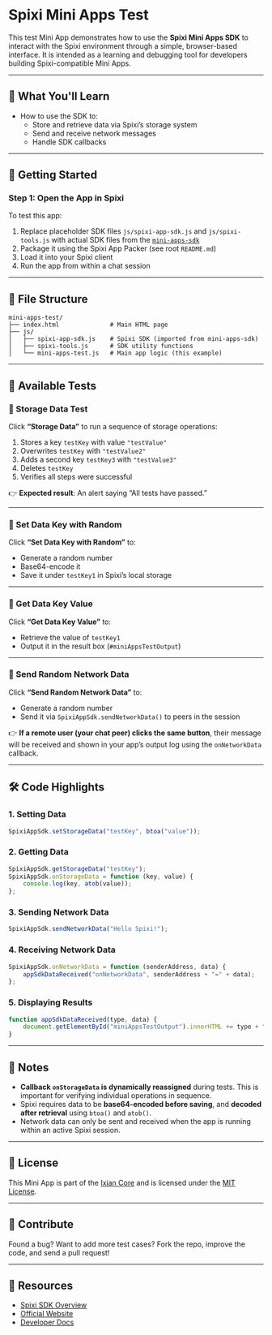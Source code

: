 ﻿# Spixi Mini Apps Test

This test Mini App demonstrates how to use the **Spixi Mini Apps SDK** to interact with the Spixi environment through a simple, browser-based interface. It is intended as a learning and debugging tool for developers building Spixi-compatible Mini Apps.

---

## 🎯 What You'll Learn

- How to use the SDK to:
  - Store and retrieve data via Spixi’s storage system
  - Send and receive network messages
  - Handle SDK callbacks

---

## 🚀 Getting Started

### Step 1: Open the App in Spixi

To test this app:

1. Replace placeholder SDK files `js/spixi-app-sdk.js` and `js/spixi-tools.js` with actual SDK files from the [`mini-apps-sdk`](../mini-apps-sdk)
2. Package it using the Spixi App Packer (see root `README.md`)
3. Load it into your Spixi client
4. Run the app from within a chat session

---

## 📄 File Structure

```text
mini-apps-test/
├── index.html              # Main HTML page
├── js/
│   ├── spixi-app-sdk.js    # Spixi SDK (imported from mini-apps-sdk)
│   ├── spixi-tools.js      # SDK utility functions
│   └── mini-apps-test.js   # Main app logic (this example)
```

---

## 🧪 Available Tests

### 🔹 Storage Data Test

Click **“Storage Data”** to run a sequence of storage operations:

1. Stores a key `testKey` with value `"testValue"`
2. Overwrites `testKey` with `"testValue2"`
3. Adds a second key `testKey3` with `"testValue3"`
4. Deletes `testKey`
5. Verifies all steps were successful

👉 **Expected result**: An alert saying “All tests have passed.”

---

### 🔹 Set Data Key with Random

Click **“Set Data Key with Random”** to:

* Generate a random number
* Base64-encode it
* Save it under `testKey1` in Spixi’s local storage

---

### 🔹 Get Data Key Value

Click **“Get Data Key Value”** to:

* Retrieve the value of `testKey1`
* Output it in the result box (`#miniAppsTestOutput`)

---

### 🔹 Send Random Network Data

Click **“Send Random Network Data”** to:

* Generate a random number
* Send it via `SpixiAppSdk.sendNetworkData()` to peers in the session

👉 **If a remote user (your chat peer) clicks the same button**, their message will be received and shown in your app’s output log using the `onNetworkData` callback.

---

## 🛠 Code Highlights

### 1. Setting Data

```javascript
SpixiAppSdk.setStorageData("testKey", btoa("value"));
```

### 2. Getting Data

```javascript
SpixiAppSdk.getStorageData("testKey");
SpixiAppSdk.onStorageData = function (key, value) {
    console.log(key, atob(value));
};
```

### 3. Sending Network Data

```javascript
SpixiAppSdk.sendNetworkData("Hello Spixi!");
```

### 4. Receiving Network Data

```javascript
SpixiAppSdk.onNetworkData = function (senderAddress, data) {
    appSdkDataReceived("onNetworkData", senderAddress + "=" + data);
};
```

### 5. Displaying Results

```javascript
function appSdkDataReceived(type, data) {
    document.getElementById("miniAppsTestOutput").innerHTML += type + ": " + data + "<br/>";
}
```

---

## 📌 Notes

* **Callback `onStorageData` is dynamically reassigned** during tests. This is important for verifying individual operations in sequence.
* Spixi requires data to be **base64-encoded before saving**, and **decoded after retrieval** using `btoa()` and `atob()`.
* Network data can only be sent and received when the app is running within an active Spixi session.

---

## 📜 License

This Mini App is part of the [Ixian Core](https://github.com/ixian-platform/Spixi-Mini-Apps) and is licensed under the [MIT License](../LICENSE).

---

## 🙌 Contribute

Found a bug? Want to add more test cases? Fork the repo, improve the code, and send a pull request!

---

## 🔗 Resources

* [Spixi SDK Overview](../mini-apps-sdk/README.md)
* [Official Website](https://www.ixian.io)
* [Developer Docs](https://docs.ixian.io)
